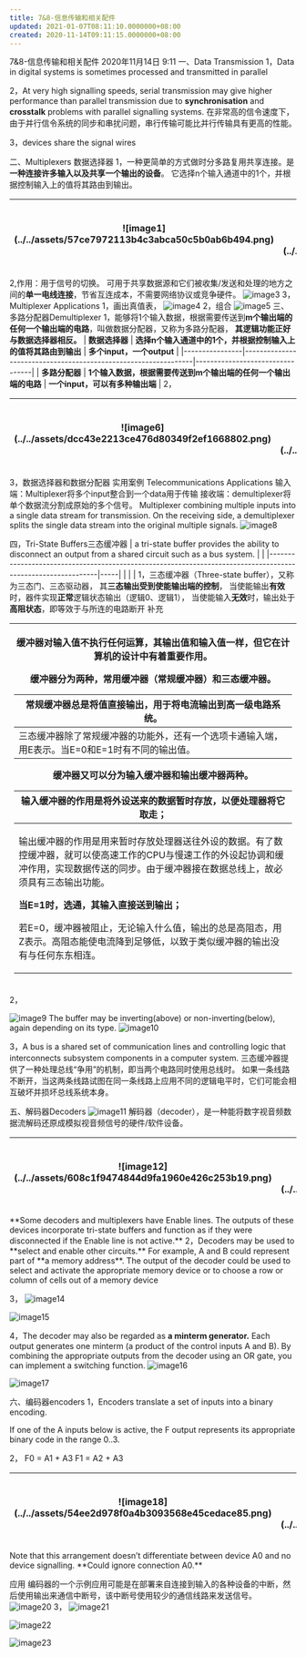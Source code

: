 ```yaml
---
title: 7&8-信息传输和相关配件
updated: 2021-01-07T08:11:10.0000000+08:00
created: 2020-11-14T09:11:15.0000000+08:00
---
```


7&8-信息传输和相关配件
2020年11月14日
9:11
一、Data Transmission
1，Data in digital systems is sometimes processed and transmitted in parallel

2，At very high signalling speeds, serial transmission may give higher performance than parallel transmission due to **synchronisation** and **crosstalk** problems with parallel signalling systems. 在非常高的信令速度下，由于并行信令系统的同步和串扰问题，串行传输可能比并行传输具有更高的性能。

3，devices share the signal wires

二、Multiplexers 数据选择器
1，一种更简单的方式做时分多路复用共享连接。是**一种连接许多输入以及共享一个输出的设备**。
它选择n个输入通道中的1个，并根据控制输入上的值将其路由到输出。
<table>
<colgroup>
<col style="width: 62%" />
<col style="width: 37%" />
</colgroup>
<thead>
<tr class="header">
<th>![image1](../../assets/57ce7972113b4c3abca50c5b0ab6b494.png)</th>
<th><p>内部结构</p>
<p>![image2](../../assets/6a97be60691c4ddfa43a82d6ff115cbf.png)</p></th>
</tr>
</thead>
<tbody>
</tbody>
</table>

2,作用：用于信号的切换。
可用于共享数据源和它们被收集/发送和处理的地方之间的**单一电线连接**，节省互连成本，不需要网络协议或竞争硬件。
![image3](../../assets/3f72a750b37e4d0c890d771d8c6db5ec.png)
3，Multiplexer Applications
1，画出真值表，
![image4](../../assets/cee30d8864df49b0958090c08ea8be32.png)
2，组合
![image5](../../assets/33488fb7a1b44f6994ce371f6393aed1.png)
三、多路分配器Demultiplexer
1，能够将1个输入数据，根据需要传送到**m个输出端的任何一个输出端的电路**，叫做数据分配器，又称为多路分配器，
**其逻辑功能正好与数据选择器相反。**
| **数据选择器** | **选择n个输入通道中的1个，并根据控制输入上的值将其路由到输出** | **多个input，一个output**       |
|----------------|----------------------------------------------------------------|---------------------------------|
| **多路分配器** | **1个输入数据，根据需要传送到m个输出端的任何一个输出端的电路** | **一个input，可以有多种输出端** |
2，
<table>
<colgroup>
<col style="width: 51%" />
<col style="width: 48%" />
</colgroup>
<thead>
<tr class="header">
<th><p>![image6](../../assets/dcc43e2213ce476d80349f2ef1668802.png)</p>
<p></p></th>
<th><p>内部</p>
<p>![image7](../../assets/5d25a151cabe4023b45f8862ffcfb76c.png)</p></th>
</tr>
</thead>
<tbody>
</tbody>
</table>

3，数据选择器和数据分配器 实用案例
Telecommunications Applications
输入端：Multiplexer将多个input整合到一个data用于传输
接收端：demultiplexer将单个数据流分割成原始的多个信号。
Multiplexer combining multiple inputs into a single data stream for transmission. On the receiving side, a demultiplexer splits the single data stream into the original multiple signals.
![image8](../../assets/3d9ae8551d3f4578b59e4ab31781f650.png)

四，Tri-State Buffers三态缓冲器
| a tri-state buffer provides the ability to disconnect an output from a shared circuit such as a bus system. |    |
|-------------------------------------------------------------------------------------------------------------|-----|
|                                                                                                            |    |
1，三态缓冲器（Three-state buffer），又称为三态门、三态驱动器，
其**三态输出受到使能输出端的控制**，
当使能输出**有效**时，器件实现**正常**逻辑状态输出（逻辑0、逻辑1），
当使能输入**无效**时，输出处于**高阻状态**，即等效于与所连的电路断开
补充
<table>
<colgroup>
<col style="width: 100%" />
</colgroup>
<thead>
<tr class="header">
<th><p>缓冲器对输入值<strong>不执行任何运算</strong>，其输出值和输入值一样，但它在计算机的设计中有着重要作用。</p>
<p></p>
<p>缓冲器分为两种，常用缓冲器（常规缓冲器）和三态缓冲器。</p>
<table>
<colgroup>
<col style="width: 100%" />
</colgroup>
<thead>
<tr class="header">
<th>常规缓冲器总是将值直接输出，用于将电流输出到高一级电路系统。</th>
</tr>
</thead>
<tbody>
<tr class="odd">
<td>三态缓冲器除了常规缓冲器的功能外，还有一个选项卡通输入端，用E表示。当E=0和E=1时有不同的输出值。</td>
</tr>
</tbody>
</table>
<p></p>
<p>缓冲器又可以分为输入缓冲器和输出缓冲器两种。</p>
<table>
<colgroup>
<col style="width: 100%" />
</colgroup>
<thead>
<tr class="header">
<th><strong>输入缓冲器</strong>的作用是<strong>将外设送来的数据暂时存放</strong>，以便处理器将它取走；</th>
</tr>
</thead>
<tbody>
<tr class="odd">
<td><p>输出缓冲器的作用是用来暂时存放处理器送往外设的数据。有了数控缓冲器，就可以使高速工作的CPU与慢速工作的外设起协调和缓冲作用，实现数据传送的同步。由于缓冲器接在数据总线上，故必须具有三态输出功能。</p>
<p><strong>当E=1时，选通，其输入直接送到输出；</strong></p>
<p>若E=0，缓冲器被阻止，无论输入什么值，输出的总是高阻态，用Z表示。高阻态能使电流降到足够低，以致于类似缓冲器的输出没有与任何东东相连。</p></td>
</tr>
</tbody>
</table></th>
</tr>
</thead>
<tbody>
</tbody>
</table>

2，

![image9](../../assets/77eaf8fe3ffd431482b6bf141edc005e.png)
The buffer may be inverting(above) or non-inverting(below), again depending on its type.
![image10](../../assets/456187da17a84d16811ab6dd1f863bc2.png)

3，A bus is a shared set of communication lines and controlling logic that interconnects subsystem components in a computer system.
三态缓冲器提供了一种处理总线“争用”的机制，即当两个电路同时使用总线时。
如果一条线路不断开，当这两条线路试图在同一条线路上应用不同的逻辑电平时，它们可能会相互破坏并损坏总线系统本身。

五、解码器Decoders
![image11](../../assets/f86942aedc58458faca922a00e912637.png)
解码器（decoder），是一种能将数字视音频数据流解码还原成模拟视音频信号的硬件/软件设备。
<table>
<colgroup>
<col style="width: 35%" />
<col style="width: 64%" />
</colgroup>
<thead>
<tr class="header">
<th>![image12](../../assets/608c1f9474844d9fa1960e426c253b19.png)</th>
<th><p>内部结构</p>
<p>![image13](../../assets/ea8ac4bcfb6646b6b218612c774ca0e5.png)</p></th>
</tr>
</thead>
<tbody>
</tbody>
</table>
**Some decoders and multiplexers have Enable lines. The outputs of these devices incorporate tri-state buffers and function as if they were disconnected if the Enable line is not active.**
2，Decoders may be used to **select and enable other circuits.**
For example, A and B could represent part of **a memory address**. The output of the decoder could be used to select and activate the
appropriate memory device or to choose a row or column of cells out of a memory device

3，
![image14](../../assets/7720ec7b5afe485796c5427827170218.png)

![image15](../../assets/0c5a6c65ab7c42d5a7287b9e04e02bb2.png)

4，The decoder may also be regarded as **a minterm generator.**
Each output generates one minterm (a product of the control inputs A and B).
By combining the appropriate outputs from the decoder using an OR gate, you can implement a switching function.
![image16](../../assets/d00460d543a3440487d26f1f489f8e4f.png)

![image17](../../assets/c3d335e1adc44de5b114973316a85167.png)

六、编码器encoders
1，Encoders translate a set of inputs into a binary encoding.

If one of the A inputs below is active, the F output represents its
appropriate binary code in the range 0..3.

2，
F0 = A1 + A3
F1 = A2 + A3
<table>
<colgroup>
<col style="width: 48%" />
<col style="width: 51%" />
</colgroup>
<thead>
<tr class="header">
<th><p>![image18](../../assets/54ee2d978f0a4b3093568e45cedace85.png)</p>
<p></p></th>
<th><p>内部</p>
<p>![image19](../../assets/0ce3f0e20fbd44eaa1c360aee0e4d094.png)</p>
<p></p></th>
</tr>
</thead>
<tbody>
</tbody>
</table>
Note that this arrangement doesn’t differentiate between device
A0 and no device signalling. **Could ignore connection A0.**

应用
编码器的一个示例应用可能是在部署来自连接到输入的各种设备的中断，然后使用输出来通信中断号，该中断号使用较少的通信线路来发送信号。
![image20](../../assets/d87181d4a2a44b1cb1f43f881bcb73cd.png)
3，
![image21](../../assets/eb693241657f4515a95682e43120d387.png)

![image22](../../assets/dc19abc25f274c14b53743af0ff1edaf.png)

![image23](../../assets/c338c8e3d29f466fa2ae6b5ffe7b56ef.png)

